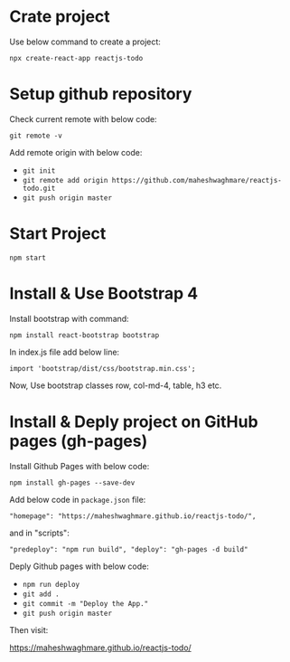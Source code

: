 # Crate project

Use below command to create a project:

`npx create-react-app reactjs-todo`

# Setup github repository

Check current remote with below code:

`git remote -v`

Add remote origin with below code:

- `git init`
- `git remote add origin https://github.com/maheshwaghmare/reactjs-todo.git`
- `git push origin master`

# Start Project

`npm start`

# Install & Use Bootstrap 4

Install bootstrap with command:

`npm install react-bootstrap bootstrap`

In index.js file add below line:

`import 'bootstrap/dist/css/bootstrap.min.css';`

Now, Use bootstrap classes row, col-md-4, table, h3 etc.

# Install & Deply project on GitHub pages (gh-pages)

Install Github Pages with below code:

`npm install gh-pages --save-dev`

Add below code in `package.json` file:

`"homepage": "https://maheshwaghmare.github.io/reactjs-todo/",`

and in "scripts":

`
	"predeploy": "npm run build",
	"deploy": "gh-pages -d build"
`

Deply Github pages with below code:

- `npm run deploy`
- `git add .`
- `git commit -m "Deploy the App."`
- `git push origin master`

Then visit:

https://maheshwaghmare.github.io/reactjs-todo/
